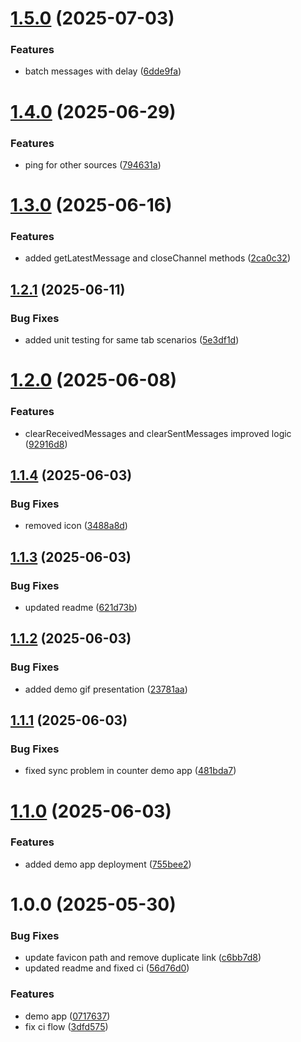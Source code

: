 # [1.5.0](https://github.com/IdanShalem/react-broadcast-sync/compare/v1.4.0...v1.5.0) (2025-07-03)


### Features

* batch messages with delay ([6dde9fa](https://github.com/IdanShalem/react-broadcast-sync/commit/6dde9fa441e2f5fc4745c00fdbabdf48f697d58b))

# [1.4.0](https://github.com/IdanShalem/react-broadcast-sync/compare/v1.3.0...v1.4.0) (2025-06-29)


### Features

* ping for other sources ([794631a](https://github.com/IdanShalem/react-broadcast-sync/commit/794631ae118da61dd888b18ca3d960ae4869498d))

# [1.3.0](https://github.com/IdanShalem/react-broadcast-sync/compare/v1.2.1...v1.3.0) (2025-06-16)


### Features

* added getLatestMessage and closeChannel methods ([2ca0c32](https://github.com/IdanShalem/react-broadcast-sync/commit/2ca0c320c6558fd4205a8965d364d49c07609e97))

## [1.2.1](https://github.com/IdanShalem/react-broadcast-sync/compare/v1.2.0...v1.2.1) (2025-06-11)


### Bug Fixes

* added unit testing for same tab scenarios ([5e3df1d](https://github.com/IdanShalem/react-broadcast-sync/commit/5e3df1deab456565a09f0dfda84b21b526f157ba))

# [1.2.0](https://github.com/IdanShalem/react-broadcast-sync/compare/v1.1.4...v1.2.0) (2025-06-08)


### Features

* clearReceivedMessages and clearSentMessages improved logic ([92916d8](https://github.com/IdanShalem/react-broadcast-sync/commit/92916d80f3a79cadb2f34c11f3f9759f6d74f8b2))

## [1.1.4](https://github.com/IdanShalem/react-broadcast-sync/compare/v1.1.3...v1.1.4) (2025-06-03)


### Bug Fixes

* removed icon ([3488a8d](https://github.com/IdanShalem/react-broadcast-sync/commit/3488a8d9526e5561f5ffdd14dfcce5ebb20c6838))

## [1.1.3](https://github.com/IdanShalem/react-broadcast-sync/compare/v1.1.2...v1.1.3) (2025-06-03)


### Bug Fixes

* updated readme ([621d73b](https://github.com/IdanShalem/react-broadcast-sync/commit/621d73bc93c0b5538faf158e97a06696a8ad1f0e))

## [1.1.2](https://github.com/IdanShalem/react-broadcast-sync/compare/v1.1.1...v1.1.2) (2025-06-03)


### Bug Fixes

* added demo gif presentation ([23781aa](https://github.com/IdanShalem/react-broadcast-sync/commit/23781aa4b61ab30ae9c37fd2b017446bc9cf039e))

## [1.1.1](https://github.com/IdanShalem/react-broadcast-sync/compare/v1.1.0...v1.1.1) (2025-06-03)


### Bug Fixes

* fixed sync problem in counter demo app ([481bda7](https://github.com/IdanShalem/react-broadcast-sync/commit/481bda79f55b3b902861877d4446bc4adaa76941))

# [1.1.0](https://github.com/IdanShalem/react-broadcast-sync/compare/v1.0.0...v1.1.0) (2025-06-03)


### Features

* added demo app deployment ([755bee2](https://github.com/IdanShalem/react-broadcast-sync/commit/755bee2c11bafcaa0653917bae8e288500f6dec6))

# 1.0.0 (2025-05-30)


### Bug Fixes

* update favicon path and remove duplicate link ([c6bb7d8](https://github.com/IdanShalem/react-broadcast-sync/commit/c6bb7d85f09e36eb2e3c5da71485c247bd29ba37))
* updated readme and fixed ci ([56d76d0](https://github.com/IdanShalem/react-broadcast-sync/commit/56d76d0ee342cce9e29968e9fb8b0fe9ee8b89fd))


### Features

* demo app ([0717637](https://github.com/IdanShalem/react-broadcast-sync/commit/07176372544f2c29ad184d8107fc176881397e5b))
* fix ci flow ([3dfd575](https://github.com/IdanShalem/react-broadcast-sync/commit/3dfd575db288b2f1923859ccc2acc3d52de4c70c))
